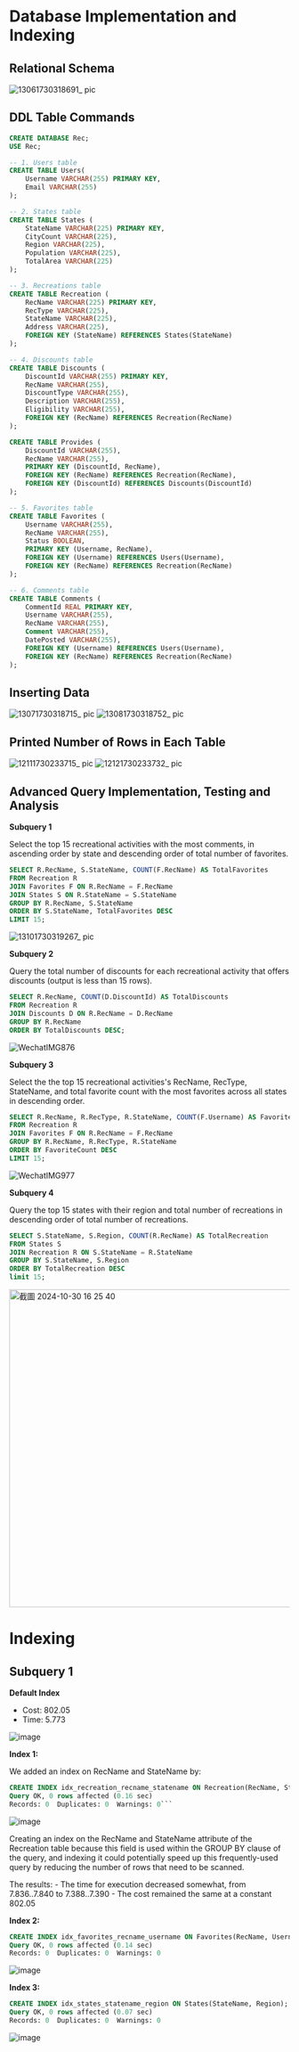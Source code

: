 # Database Implementation and Indexing

## Relational Schema

![13061730318691_ pic](https://github.com/user-attachments/assets/21fbc00f-4989-4c20-b0ca-ff91a77317a7)


## DDL Table Commands
```sql
CREATE DATABASE Rec;
USE Rec;

-- 1. Users table
CREATE TABLE Users(
    Username VARCHAR(255) PRIMARY KEY, 
    Email VARCHAR(255)
);

-- 2. States table
CREATE TABLE States (
    StateName VARCHAR(225) PRIMARY KEY,
    CityCount VARCHAR(225),
    Region VARCHAR(225),
    Population VARCHAR(225),
    TotalArea VARCHAR(225)
);

-- 3. Recreations table
CREATE TABLE Recreation (
    RecName VARCHAR(225) PRIMARY KEY,
    RecType VARCHAR(225),
    StateName VARCHAR(225),
    Address VARCHAR(225),
    FOREIGN KEY (StateName) REFERENCES States(StateName)
);

-- 4. Discounts table
CREATE TABLE Discounts (
    DiscountId VARCHAR(255) PRIMARY KEY,
    RecName VARCHAR(255),
    DiscountType VARCHAR(255),
    Description VARCHAR(255),
    Eligibility VARCHAR(255),
    FOREIGN KEY (RecName) REFERENCES Recreation(RecName)
);

CREATE TABLE Provides (
    DiscountId VARCHAR(255),
    RecName VARCHAR(255),
    PRIMARY KEY (DiscountId, RecName),
    FOREIGN KEY (RecName) REFERENCES Recreation(RecName),
    FOREIGN KEY (DiscountId) REFERENCES Discounts(DiscountId)
);

-- 5. Favorites table
CREATE TABLE Favorites (
    Username VARCHAR(255),
    RecName VARCHAR(255),
    Status BOOLEAN,
    PRIMARY KEY (Username, RecName),
    FOREIGN KEY (Username) REFERENCES Users(Username),
    FOREIGN KEY (RecName) REFERENCES Recreation(RecName)
);

-- 6. Comments table
CREATE TABLE Comments (
    CommentId REAL PRIMARY KEY,
    Username VARCHAR(255),
    RecName VARCHAR(255), 
    Comment VARCHAR(255),
    DatePosted VARCHAR(255),
    FOREIGN KEY (Username) REFERENCES Users(Username),
    FOREIGN KEY (RecName) REFERENCES Recreation(RecName)
);
```


## Inserting Data
![13071730318715_ pic](https://github.com/user-attachments/assets/9244cea4-0d4e-4f5c-a2ac-6ced6bc1a197)
![13081730318752_ pic](https://github.com/user-attachments/assets/4adda4ce-5cf4-417f-8cd0-b78d8da48ca1)



## Printed Number of Rows in Each Table
![12111730233715_ pic](https://github.com/user-attachments/assets/06fc5a99-3ebd-449f-8522-eb1b159bc216)
![12121730233732_ pic](https://github.com/user-attachments/assets/dfc74918-5386-4738-8229-f38386b23538)


## Advanced Query Implementation, Testing and Analysis

**Subquery 1**

Select the top 15 recreational activities with the most comments, in ascending order by state and descending order of total number of favorites.  
```sql
SELECT R.RecName, S.StateName, COUNT(F.RecName) AS TotalFavorites
FROM Recreation R
JOIN Favorites F ON R.RecName = F.RecName
JOIN States S ON R.StateName = S.StateName
GROUP BY R.RecName, S.StateName
ORDER BY S.StateName, TotalFavorites DESC
LIMIT 15;
```
![13101730319267_ pic](https://github.com/user-attachments/assets/eb157ada-1811-40ad-a164-8dabfdbd5709)



**Subquery 2**


Query the total number of discounts for each recreational activity that offers discounts (output is less than 15 rows).
```sql
SELECT R.RecName, COUNT(D.DiscountId) AS TotalDiscounts
FROM Recreation R
JOIN Discounts D ON R.RecName = D.RecName
GROUP BY R.RecName
ORDER BY TotalDiscounts DESC;
```
![WechatIMG876](https://github.com/user-attachments/assets/ea5c77af-2dcf-40ef-9a1d-cacbd3a6a025)


**Subquery 3**

Select the the top 15 recreational activities's RecName, RecType, StateName, and total favorite count with the most favorites across all states in descending order.
```sql
SELECT R.RecName, R.RecType, R.StateName, COUNT(F.Username) AS FavoriteCount
FROM Recreation R
JOIN Favorites F ON R.RecName = F.RecName
GROUP BY R.RecName, R.RecType, R.StateName
ORDER BY FavoriteCount DESC
LIMIT 15;
```
![WechatIMG977](https://github.com/user-attachments/assets/f14c766d-b7c5-4435-95f7-3af9c3b43bc9)


**Subquery 4**

Query the top 15 states with their region and total number of recreations in descending order of total number of recreations.
```sql
SELECT S.StateName, S.Region, COUNT(R.RecName) AS TotalRecreation
FROM States S
JOIN Recreation R ON S.StateName = R.StateName
GROUP BY S.StateName, S.Region
ORDER BY TotalRecreation DESC
limit 15;
```
<img width="571" alt="截圖 2024-10-30 16 25 40" src="https://github.com/user-attachments/assets/114326ca-c308-47e2-a70d-ae8b6814b4ab">





# Indexing

## Subquery 1
**Default Index**
- Cost: 802.05
- Time: 5.773

![image](https://github.com/user-attachments/assets/b90cf67e-465e-4f69-a84f-b9fde2594a5c)

**Index 1:**

We added an index on RecName and StateName by:
```sql
CREATE INDEX idx_recreation_recname_statename ON Recreation(RecName, StateName);
Query OK, 0 rows affected (0.16 sec)
Records: 0  Duplicates: 0  Warnings: 0```
```
![image](https://github.com/user-attachments/assets/aee3623a-8bdc-4700-a44e-655065b3b9fb)

Creating an index on the RecName and StateName attribute of the Recreation table because this field is used within the GROUP BY clause of the query, and indexing it could potentially speed up this frequently-used query by reducing the number of rows that need to be scanned.

The results:
    - The time for execution decreased somewhat, from 7.836..7.840 to 7.388..7.390
    - The cost remained the same at a constant 802.05

**Index 2:**
```sql
CREATE INDEX idx_favorites_recname_username ON Favorites(RecName, Username);
Query OK, 0 rows affected (0.14 sec)
Records: 0  Duplicates: 0  Warnings: 0
```

![image](https://github.com/user-attachments/assets/4553c206-76e6-4410-af06-7322ec2d3ccd)

**Index 3:**
```sql
CREATE INDEX idx_states_statename_region ON States(StateName, Region);
Query OK, 0 rows affected (0.07 sec)
Records: 0  Duplicates: 0  Warnings: 0
```

![image](https://github.com/user-attachments/assets/c8324a95-a620-421a-938c-b15b5c9067b2)

